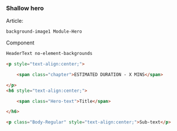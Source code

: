 <h3>Shallow hero</h3>

Article:
```html
background-image1 Module-Hero
```

Component
```html
HeaderText no-element-backgrounds
```
```html
<p style="text-align:center;">

    <span class="chapter">ESTIMATED DURATION - X MINS</span>

</p>
<h6 style="text-align:center;">

    <span class="Hero-text">Title</span>

</h6>

<p class="Body-Regular" style="text-align:center;">Sub-text</p>
```
```
